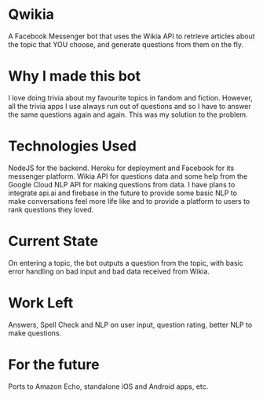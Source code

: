 # Qwikia

A Facebook Messenger bot that uses the Wikia API to retrieve articles about the topic that YOU choose, and generate questions from them on the fly.

# Why I made this bot

I love doing trivia about my favourite topics in fandom and fiction. However, all the trivia apps I use always run out of questions and so I have to answer the same questions again and again. This was my solution to the problem.

# Technologies Used

NodeJS for the backend. Heroku for deployment and Facebook for its messenger platform. Wikia API for questions data and some help from the Google Cloud NLP API for making questions from data. I have plans to integrate api.ai and firebase in the future to provide some basic NLP to make conversations feel more life like and to provide a platform to users to rank questions they loved.

# Current State

On entering a topic, the bot outputs a question from the topic, with basic error handling on bad input and bad data received from Wikia.

# Work Left

Answers, Spell Check and NLP on user input, question rating, better NLP to make questions.

# For the future

Ports to Amazon Echo, standalone iOS and Android apps, etc.
